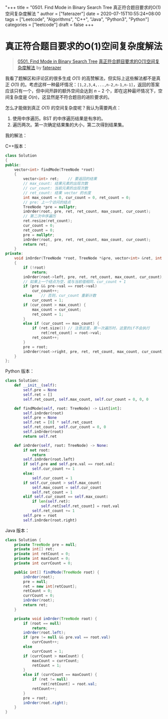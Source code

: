 "+++
title = "0501. Find Mode in Binary Search Tree 真正符合题目要求的O(1)空间复杂度解法 "
author = ["faterazer"]
date = 2020-07-15T10:55:24+08:00
tags = ["Leetcode", "Algorithms", "C++", "Java", "Python3", "Python"]
categories = ["leetcode"]
draft = false
+++

# 真正符合题目要求的O(1)空间复杂度解法

> [0501. Find Mode in Binary Search Tree](https://leetcode-cn.com/problems/find-mode-in-binary-search-tree/)
> [真正符合题目要求的O(1)空间复杂度解法](https://leetcode-cn.com/problems/find-mode-in-binary-search-tree/solution/zhen-zheng-fu-he-ti-mu-yao-qiu-de-o1kong-jian-fu-z/) by [faterazer](https://leetcode-cn.com/u/faterazer/)

我看了题解区和评论区的很多生成 $O(1)$ 的高赞解法，但实际上这些解法都不是真正 $O(1)$ 的。考虑这样一种最坏情况：`[1,2,3,4,...,n-2,n-1,n-1]`，返回的答案应该只有一个，但中间开辟的额外空间会达到 $n-2$ 个，即在这种最坏情况下，空间复杂度是 $O(n)$，这显然是不符合题目的进阶要求的。

怎么才能做到真正 $O(1)$ 的空间复杂度呢？我认为需要两点：

1. 使用中序遍历。BST 的中序遍历结果是有序的。
2. 遍历两次。第一次确定结果集的大小，第二次得到结果集。

我的解法：

C++版本：

```cpp
class Solution
{
public:
    vector<int> findMode(TreeNode *root)
    {
        vector<int> ret;    // 要返回的结果
        // max_count: 结果元素的出现次数
        // cur_count: 当前元素的出现次数
        // ret_count: 结果 vector 的长度
        int max_count = 0, cur_count = 0, ret_count = 0;
        // pre: 上一个访问的结点
        TreeNode *pre = nullptr;
        inOrder(root, pre, ret, ret_count, max_count, cur_count);
        // 第二次中序遍历
        ret.resize(ret_count);
        cur_count = 0;
        ret_count = 0;
        pre = nullptr;
        inOrder(root, pre, ret, ret_count, max_count, cur_count);
        return ret;
    }
private:
    void inOrder(TreeNode *root, TreeNode *&pre, vector<int> &ret, int &ret_count, int &max_count, int &cur_count)
    {
        if (!root)
            return;
        inOrder(root->left, pre, ret, ret_count, max_count, cur_count);
        // 如果上一个结点为空，或与当前值相同，cur_count + 1
        if (pre && pre->val == root->val)
            cur_count++;
        else    // 否则，cur_count 重新计数
            cur_count = 1;
        if (cur_count > max_count) {
            max_count = cur_count;
            ret_count = 1;
        }
        else if (cur_count == max_count) {
            if (ret.size()) // 注意这里，第一次遍历时，这里的if不会执行
                ret[ret_count] = root->val;
            ret_count++;
        }
        pre = root;
        inOrder(root->right, pre, ret, ret_count, max_count, cur_count);
    }
};
```

Python 版本：

```python
class Solution:
    def __init__(self):
        self.pre = None
        self.ret = []
        self.ret_count, self.max_count, self.cur_count = 0, 0, 0

    def findMode(self, root: TreeNode) -> List[int]:
        self.inOrder(root)
        self.pre = None
        self.ret = [0] * self.ret_count
        self.ret_count, self.cur_count = 0, 0
        self.inOrder(root)
        return self.ret

    def inOrder(self, root: TreeNode) -> None:
        if not root:
            return
        self.inOrder(root.left)
        if self.pre and self.pre.val == root.val:
            self.cur_count += 1
        else:
            self.cur_count = 1
        if self.cur_count > self.max_count:
            self.max_count = self.cur_count
            self.ret_count = 1
        elif self.cur_count == self.max_count:
            if len(self.ret):
                self.ret[self.ret_count] = root.val
            self.ret_count += 1
        self.pre = root
        self.inOrder(root.right)
```

Java 版本：

```java
class Solution {
    private TreeNode pre = null;
    private int[] ret;
    private int retCount = 0;
    private int maxCount = 0;
    private int currCount = 0;

    public int[] findMode(TreeNode root) {
        inOrder(root);
        pre = null;
        ret = new int[retCount];
        retCount = 0;
        currCount = 0;
        inOrder(root);
        return ret;
    }

    private void inOrder(TreeNode root) {
        if (root == null)
            return;
        inOrder(root.left);
        if (pre != null && pre.val == root.val)
            currCount++;
        else
            currCount = 1;
        if (currCount > maxCount) {
            maxCount = currCount;
            retCount = 1;
        }
        else if (currCount == maxCount) {
            if (ret != null)
                ret[retCount] = root.val;
            retCount++;
        }
        pre = root;
        inOrder(root.right);
    }
}
```